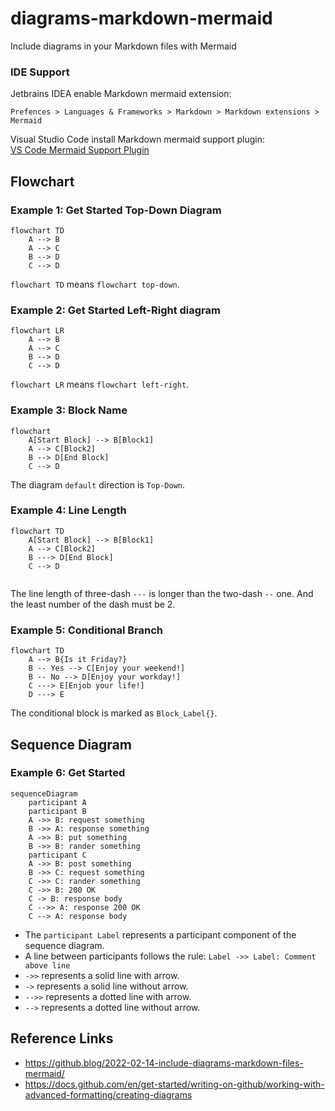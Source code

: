 # diagrams-markdown-mermaid

Include diagrams in your Markdown files with Mermaid

### IDE Support

Jetbrains IDEA enable Markdown mermaid extension:  

```Prefences > Languages & Frameworks > Markdown > Markdown extensions > Mermaid``` 

Visual Studio Code install Markdown mermaid support plugin:  
[VS Code Mermaid Support Plugin](https://marketplace.visualstudio.com/items?itemName=bierner.markdown-mermaid)

## Flowchart

### Example 1: Get Started Top-Down Diagram

```mermaid
flowchart TD
    A --> B
    A --> C
    B --> D
    C --> D
```

`flowchart TD` means `flowchart top-down`.

### Example 2: Get Started Left-Right diagram

```mermaid
flowchart LR
    A --> B
    A --> C
    B --> D
    C --> D
```

`flowchart LR` means `flowchart left-right`.

### Example 3: Block Name

```mermaid
flowchart
    A[Start Block] --> B[Block1]
    A --> C[Block2]
    B --> D[End Block]
    C --> D
```

The diagram `default` direction is `Top-Down`.

### Example 4: Line Length

```mermaid
flowchart TD
    A[Start Block] --> B[Block1]
    A --> C[Block2]
    B ---> D[End Block]
    C --> D
    
```

The line length of three-dash `---` is longer than the two-dash `--` one. And the least number of 
the dash must be 2.

### Example 5: Conditional Branch

```mermaid
flowchart TD
    A --> B{Is it Friday?}
    B -- Yes --> C[Enjoy your weekend!]
    B -- No --> D[Enjoy your workday!]
    C ---> E[Enjob your life!]
    D ---> E
```

The conditional block is marked as `Block_Label{}`.

## Sequence Diagram

### Example 6: Get Started
```mermaid
sequenceDiagram
    participant A
    participant B
    A ->> B: request something
    B ->> A: response something
    A ->> B: put something
    B ->> B: rander something
    participant C
    A ->> B: post something
    B ->> C: request something
    C ->> C: rander something
    C ->> B: 200 OK
    C -> B: response body
    C -->> A: response 200 OK
    C --> A: response body
```

- The `participant Label` represents a participant component of the sequence diagram.
- A line between participants follows the rule: `Label ->> Label: Comment above line`
- `->>` represents a solid line with arrow.
- `->` represents a solid line without arrow.
- `-->>` represents a dotted line with arrow. 
- `-->` represents a dotted line without arrow.

## Reference Links

- https://github.blog/2022-02-14-include-diagrams-markdown-files-mermaid/
- https://docs.github.com/en/get-started/writing-on-github/working-with-advanced-formatting/creating-diagrams
